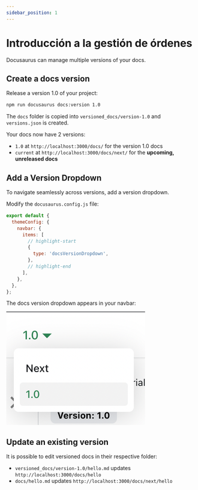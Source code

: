 ```yaml
---
sidebar_position: 1
---
```


# Introducción a la gestión de órdenes

Docusaurus can manage multiple versions of your docs.

## Create a docs version

Release a version 1.0 of your project:

```bash
npm run docusaurus docs:version 1.0
```

The `docs` folder is copied into `versioned_docs/version-1.0` and `versions.json` is created.

Your docs now have 2 versions:

- `1.0` at `http://localhost:3000/docs/` for the version 1.0 docs
- `current` at `http://localhost:3000/docs/next/` for the **upcoming, unreleased docs**

## Add a Version Dropdown

To navigate seamlessly across versions, add a version dropdown.

Modify the `docusaurus.config.js` file:

```js title="docusaurus.config.js"
export default {
  themeConfig: {
    navbar: {
      items: [
        // highlight-start
        {
          type: 'docsVersionDropdown',
        },
        // highlight-end
      ],
    },
  },
};
```

The docs version dropdown appears in your navbar:

![Docs Version Dropdown](./img/docsVersionDropdown.png)

## Update an existing version

It is possible to edit versioned docs in their respective folder:

- `versioned_docs/version-1.0/hello.md` updates `http://localhost:3000/docs/hello`
- `docs/hello.md` updates `http://localhost:3000/docs/next/hello`
